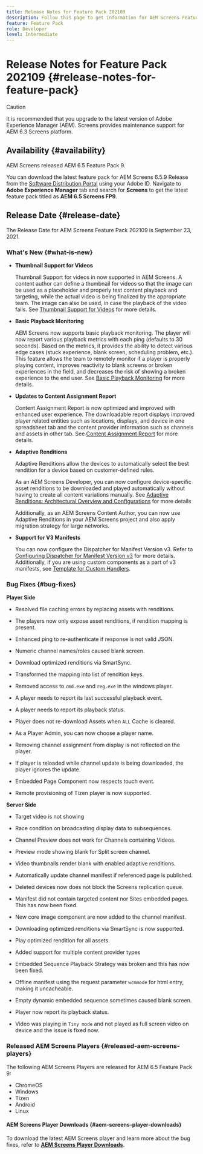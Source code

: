 ```yaml
---
title: Release Notes for Feature Pack 202109
description: Follow this page to get information for AEM Screens Feature Pack 202109 released on September 23, 2021.
feature: Feature Pack
role: Developer
level: Intermediate
---
```

# Release Notes for Feature Pack 202109 {#release-notes-for-feature-pack}

>[!CAUTION]
>It is recommended that you upgrade to the latest version of Adobe Experience Manager (AEM). Screens provides maintenance support for AEM 6.3 Screens platform.

## Availability {#availability}

AEM Screens released AEM 6.5 Feature Pack 9.

You can download the latest feature pack for AEM Screens 6.5.9 Release from the [Software Distribution Portal](https://experience.adobe.com/#/downloads/content/software-distribution/en/aem.html) using your Adobe ID. Navigate to **Adobe Experience Manager** tab and search for **Screens** to get the latest feature pack titled as **AEM 6.5 Screens FP9**.

## Release Date {#release-date}

The Release Date for AEM Screens Feature Pack 202109 is September 23, 2021.

### What's New {#what-is-new}

* **Thumbnail Support for Videos**

   Thumbnail Support for videos in now supported in AEM Screens. A content author can define a thumbnail for videos so that the image can be used as a placeholder and properly test content playback and targeting, while the actual video is being finalized by the appropriate team. The image can also be used, in case the playback of the video fails.
   See [Thumbnail Support for Videos](/help/user-guide/thumbnail-support.md) for more details.

* **Basic Playback Monitoring**

   AEM Screens now supports basic playback monitoring. The player will now report various playback metrics with each ping (defaults to 30 seconds). Based on the metrics, it provides the ability to detect various edge cases (stuck experience, blank screen, scheduling problem, etc.). This feature allows the team to remotely monitor if a player is properly playing content, improves reactivity to blank screens or broken experiences in the field, and decreases the risk of showing a broken experience to the end user.
   See [Basic Playback Monitoring](https://experienceleague.adobe.com/docs/experience-manager-screens/user-guide/administering/installing-screens-player.html?lang=en#playback-monitoring) for more details.

* **Updates to Content Assignment Report**

   Content Assignment Report is now optimized and improved with enhanced user experience. The downloadable report displays improved player related entities  such as locations, displays, and device in one spreadsheet tab and the content provider information such as channels and assets in other tab.
   See [Content Assignment Report](/help/user-guide/content-assignment-report.md) for more details.

* **Adaptive Renditions**

   Adaptive Renditions allow the devices to automatically select the best rendition for a device based on customer-defined rules. 
   
   As an AEM Screens Developer, you can now configure device-specific asset renditions to be downloaded and played automatically without having to create all content variations manually. See [Adaptive Renditions: Architectural Overview and Configurations](/help/user-guide/adaptive-renditions.md) for more details

   Additionally, as an AEM Screens Content Author, you can now use Adaptive Renditions in your AEM Screens project and also apply migration strategy for large networks. 

* **Support for V3 Manifests**

   You can now configure the Dispatcher for Manifest Version v3. Refer to [Configuring Dispatcher for Manifest Version v3](https://experienceleague.adobe.com/docs/experience-manager-screens/user-guide/administering/dispatcher-configurations-aem-screens.html?lang=en#configuring-dispatcherv3) for more details.
   Additionally, if you are using custom components as a part of v3 manifests, see [Template for Custom Handlers](https://experienceleague.adobe.com/docs/experience-manager-screens/user-guide/developing/developing-custom-component-tutorial-develop.html?lang=en#custom-handlers).


### Bug Fixes {#bug-fixes}

**Player Side**

* Resolved file caching errors by replacing assets with renditions.

* The players now only expose asset renditions, if rendition mapping is present.

* Enhanced ping to re-authenticate if response is not valid JSON.

* Numeric channel names/roles caused blank screen.

* Download optimized renditions via SmartSync.

* Transformed the mapping into list of rendition keys.

* Removed access to `cmd.exe` and `reg.exe` in the windows player.

* A player needs to report its last successful playback event.

* A player needs to report its playback status.

* Player does not re-download Assets when `ALL` Cache is cleared.

* As a Player Admin, you can now choose a player name.

* Removing channel assignment from display is not reflected on the player.

* If player is reloaded while channel update is being downloaded, the player ignores the update.

* Embedded Page Component now respects touch event.

* Remote provisioning of Tizen player is now supported.

**Server Side**

* Target video is not showing
* Race condition on broadcasting display data to subsequences.

* Channel Preview does not work for Channels containing Videos.

* Preview mode showing blank for Split screen channel.

* Video thumbnails render blank with enabled adaptive renditions.

* Automatically update channel manifest if referenced page is published.

* Deleted devices now does not block the Screens replication queue.

* Manifest did not contain targeted content nor Sites embedded pages. This has now been fixed.

* New core image component are now added to the channel manifest.

* Downloading optimized renditions via SmartSync is now supported.

* Play optimized rendition for all assets.

* Added support for multiple content provider types

* Embedded Sequence Playback Strategy was broken and this has now been fixed.

* Offline manifest using the request parameter `wcmmode` for html entry, making it uncacheable.

* Empty dynamic embedded sequence sometimes caused blank screen.

* Player now report its playback status.

* Video was playing in `Tiny mode` and not played as full screen video on device and the issue is fixed now.

### Released AEM Screens Players {#released-aem-screens-players}

The following AEM Screens Players are released for AEM 6.5 Feature Pack 9:

* ChromeOS
* Windows
* Tizen
* Android
* Linux

#### AEM Screens Player Downloads  {#aem-screens-player-downloads}

To download the latest AEM Screens player and learn more about the bug fixes, refer to **[AEM Screens Player Downloads](https://download.macromedia.com/screens/index.html)**.
